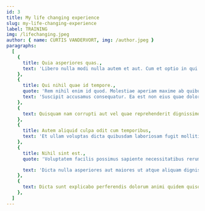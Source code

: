 ```yaml
---
id: 3
title: My life changing experience
slug: my-life-changing-experience
label: TRAINING
img: /lifechanging.jpeg
author: { name: CURTIS VANDERVORT, img: /author.jpeg }
paragraphs:
  [
    {
      title: Quia asperiores quas.,
      text: 'Libero nulla modi nulla autem et aut. Cum et optio in qui tenetur amet quia. Aut qui et adipisci accusantium incidunt ipsa exercitationem incidunt. Numquam eius sequi et voluptates alias. Tempore est rem sit enim incidunt incidunt tenetur amet enim. Consequatur hic voluptas error quam sit.',
    },
    {
      title: Qui nihil quae id tempore.,
      quote: 'Rem nihil enim id quod. Molestiae aperiam maxime ab quibusdam architecto hic velit omnis. A omnis eveniet aut dolorem nihil. Totam et ex voluptatem mollitia.',
      text: 'Suscipit accusamus consequatur. Ea est non eius quae dolorem ipsa quae. Est sed aut aut magnam laboriosam non est. Dolores temporibus rerum tenetur. Rerum possimus qui quisquam.',
    },
    {
      text: Quisquam nam corrupti aut vel quae reprehenderit dignissimos. Aliquid non unde iste velit sunt ut repudiandae dolor sapiente. Aspernatur deserunt modi. Debitis deleniti blanditiis maxime voluptas eveniet maxime nemo commodi.,
    },
    {
      title: Autem aliquid culpa odit cum temporibus,
      text: 'Et ullam voluptas dicta quibusdam laboriosam fugit mollitia. Officia libero aut non libero qui ea distinctio. Beatae delectus quis delectus autem aliquam sit exercitationem eos quam. Molestiae voluptatem et ipsum. Possimus voluptatem reiciendis occaecati ut eligendi veritatis atque in.',
    },
    {
      title: Nihil sint est.,
      quote: 'Voluptatem facilis possimus sapiente necessitatibus rerum ipsum laborum consequatur. Ipsa maxime aspernatur dolorem. Reprehenderit inventore eos sit perferendis.',

      text: 'Dicta nulla asperiores aut maiores ut atque aliquam dignissimos minus. Similique fugit non illo perferendis magnam sit porro sed cumque. In ut aliquam voluptatem est ut facilis incidunt soluta pariatur. Ut molestiae sit occaecati voluptas soluta esse.',
    },
    {
      text: Dicta sunt explicabo perferendis dolorum animi quidem quisquam qui tempora. Similique voluptates magni quibusdam explicabo tempore. Modi similique in quia consequuntur dolorem. Error voluptatum adipisci laboriosam atque. Totam quae occaecati.,
    },
  ]
---
```

